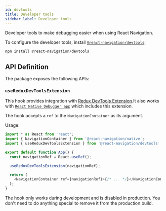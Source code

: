 ```yaml
---
id: devtools
title: Developer tools
sidebar_label: Developer tools
---
```


Developer tools to make debugging easier when using React Navigation.

To configure the developer tools, install [`@react-navigation/devtools`](https://github.com/react-navigation/react-navigation/tree/master/packages/devtools):

```bash npm2yarn
npm install @react-navigation/devtools
```

## API Definition

The package exposes the following APIs:

### `useReduxDevToolsExtension`

This hook provides integration with [Redux DevTools Extension](https://github.com/zalmoxisus/redux-devtools-extension).It also works with [`React Native Debugger app`](https://github.com/jhen0409/react-native-debugger) which includes this extension.

The hook accepts a `ref` to the `NavigationContainer` as its argument.

Usage:

```js
import * as React from 'react';
import { NavigationContainer } from '@react-navigation/native';
import { useReduxDevToolsExtension } from '@react-navigation/devtools';

export default function App() {
  const navigationRef = React.useRef();

  useReduxDevToolsExtension(navigationRef);

  return (
    <NavigationContainer ref={navigationRef}>{/* ... */}</NavigationContainer>
  );
}
```

The hook only works during development and is disabled in production. You don't need to do anything special to remove it from the production build.
